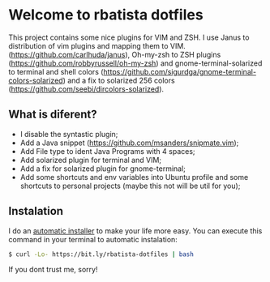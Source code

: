 Welcome to rbatista dotfiles
============================

This project contains some nice plugins for VIM and ZSH.
I use Janus to distribution of vim plugins and mapping them to VIM.
(https://github.com/carlhuda/janus), Oh-my-zsh to ZSH plugins (https://github.com/robbyrussell/oh-my-zsh)
and gnome-terminal-solarized to terminal and shell colors (https://github.com/sigurdga/gnome-terminal-colors-solarized)
and a fix to solarized 256 colors (https://github.com/seebi/dircolors-solarized).

What is diferent?
-----------------

 - I disable the syntastic plugin;
 - Add a Java snippet (https://github.com/msanders/snipmate.vim);
 - Add File type to ident Java Programs with 4 spaces;
 - Add solarized plugin for terminal and VIM;
 - Add a fix for solarized plugin for gnome-terminal;
 - Add some shortcuts and env variables into Ubuntu profile and some
   shortcuts to personal projects (maybe this not will be util for you);

Instalation
-----------
I do an [automatic
installer](https://github.com/rbatista/dotfiles/blob/master/tools/install.sh) to make your life more easy. You can
execute this command in your terminal to automatic instalation:

```bash
$ curl -Lo- https://bit.ly/rbatista-dotfiles | bash
```

If you dont trust me, sorry!
